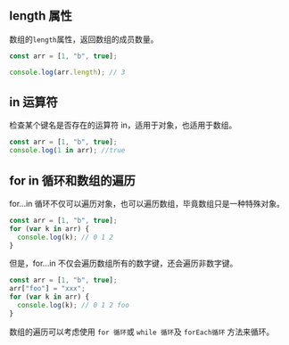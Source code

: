 ## length 属性

数组的`length`属性，返回数组的成员数量。

```js
const arr = [1, "b", true];

console.log(arr.length); // 3
```

## in 运算符

检查某个键名是否存在的运算符 in，适用于对象，也适用于数组。

```js
const arr = [1, "b", true];
console.log(1 in arr); //true
```

## for in 循环和数组的遍历

for...in 循环不仅可以遍历对象，也可以遍历数组，毕竟数组只是一种特殊对象。

```js
const arr = [1, "b", true];
for (var k in arr) {
  console.log(k); // 0 1 2
}
```

但是，for...in 不仅会遍历数组所有的数字键，还会遍历非数字键。

```js
const arr = [1, "b", true];
arr["foo"] = "xxx";
for (var k in arr) {
  console.log(k); // 0 1 2 foo
}
```

数组的遍历可以考虑使用 `for 循环`或 `while 循环`及 `forEach循环` 方法来循环。
